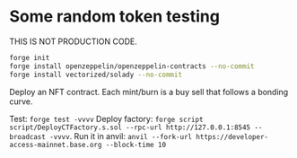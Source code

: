 # Some random token testing

THIS IS NOT PRODUCTION CODE.

```bash
forge init
forge install openzeppelin/openzeppelin-contracts --no-commit
forge install vectorized/solady --no-commit
```

Deploy an NFT contract. Each mint/burn is a buy sell that follows a bonding curve.

Test: `forge test -vvvv`
Deploy factory: `forge script script/DeployCTFactory.s.sol --rpc-url http://127.0.0.1:8545 --broadcast -vvvv`.
Run it in anvil: `anvil --fork-url https://developer-access-mainnet.base.org --block-time 10`
